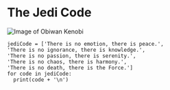 # The Jedi Code

![Image of Obiwan Kenobi](https://api.time.com/wp-content/uploads/2015/12/star-wars-episode-iii-revenge-of-the-sith-obi-wan.jpg)

```
jediCode = ['There is no emotion, there is peace.',
'There is no ignorance, there is knowledge.',
'There is no passion, there is serenity.',
'There is no chaos, there is harmony.',
'There is no death, there is the Force.']
for code in jediCode:
  print(code + '\n')
```
